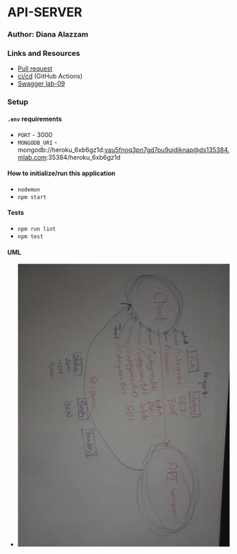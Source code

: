 # API-SERVER
### Author: Diana Alazzam 

### Links and Resources

- [Pull request](https://github.com/diana96alazzam-401-advanced-javascript/api-server/pull/6)
- [ci/cd](https://github.com/diana96alazzam-401-advanced-javascript/api-server/blob/master/.github/workflows/node.yml) (GitHub Actions)
- [Swagger lab-09](https://app.swaggerhub.com/apis/diana96alazzam/lab9-api-server/0.1)



### Setup

#### `.env` requirements
- `PORT` - 3000
- `MONGODB_URI` - mongodb://heroku_6xb6gz1d:vau5fnoq3pn7gd7pu9ujdjknap@ds135384.mlab.com:35384/heroku_6xb6gz1d



#### How to initialize/run this application

- `nodemon`
- `npm start`



#### Tests

- `npm run lint`
- `npm test`


#### UML

- ![UML](./assets/lab6-7-uml.jpg)
